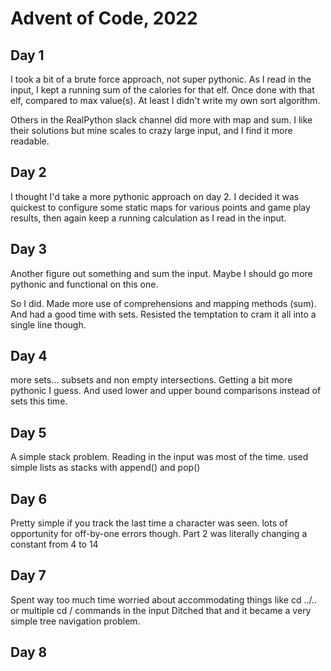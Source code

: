 # Advent of Code, 2022

## Day 1

I took a bit of a brute force approach, not super pythonic.
As I read in the input, I kept a running sum of the calories for that elf.
Once done with that elf, compared to max value(s).
At least I didn't write my own sort algorithm.

Others in the RealPython slack channel did more with map and sum.
I like their solutions but mine scales to crazy large input, and I find it more readable.

## Day 2

I thought I'd take a more pythonic approach on day 2.
I decided it was quickest to configure some static maps for various points and game play results,
then again keep a running calculation as I read in the input.

## Day 3

Another figure out something and sum the input.
Maybe I should go more pythonic and functional on this one.

So I did.
Made more use of comprehensions and mapping methods (sum).
And had a good time with sets.
Resisted the temptation to cram it all into a single line though.

## Day 4

more sets...  subsets and non empty intersections.
Getting a bit more pythonic I guess.
And used lower and upper bound comparisons instead of sets this time.

## Day 5

A simple stack problem.
Reading in the input was most of the time.
used simple lists as stacks with append() and pop()

## Day 6

Pretty simple if you track the last time a character was seen.
lots of opportunity for off-by-one errors though.
Part 2 was literally changing a constant from 4 to 14

## Day 7

Spent way too much time worried about accommodating things like cd ../..
or multiple cd / commands in the input
Ditched that and it became a very simple tree navigation problem.

## Day 8
